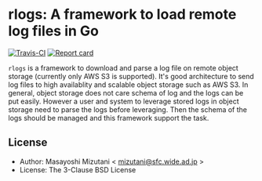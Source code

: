 # rlogs: A framework to load remote log files in Go

[![Travis-CI](https://travis-ci.org/m-mizutani/rlogs.svg)](https://travis-ci.org/m-mizutani/rlogs) [![Report card](https://goreportcard.com/badge/github.com/m-mizutani/rlogs)](https://goreportcard.com/report/github.com/m-mizutani/rlogs)

`rlogs` is a framework to download and parse a log file on remote object storage (currently only AWS S3 is supported). It's good architecture to send log files to high availablity and scalable object storage such as AWS S3. In general, object storage does not care schema of log and the logs can be put easily. However a user and system to leverage stored logs in object storage need to parse the logs before leveraging. Then the schema of the logs should be managed and this framework support the task.

## License

- Author: Masayoshi Mizutani < mizutani@sfc.wide.ad.jp >
- License: The 3-Clause BSD License
